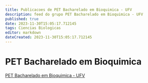 ```yaml
---
title: Publicacoes de PET Bacharelado em Bioquimica - UFV 
description: feed do grupo PET Bacharelado em Bioquimica - UFV
published: true
date: 2023-11-30T15:05:17.712145
tags: Ciencias Biologicas
editor: markdown
dateCreated: 2023-11-30T15:05:17.712145
---
```


# PET Bacharelado em Bioquimica
[PET Bacharelado em Bioquimica - UFV](/grupo/104PETBachareladoemBioquimicaUFV)